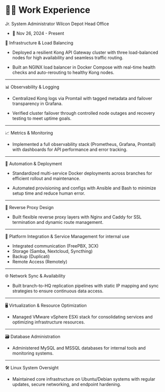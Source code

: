 # 🧑‍💻 Work Experience

Jr. System Administrator
Wilcon Depot Head Office

- 📅 Nov 26, 2024 - Present

🔧 Infrastructure & Load Balancing

- Deployed a resilient Kong API Gateway cluster with three load-balanced nodes for high availability and seamless traffic routing.

- Built an NGINX load balancer in Docker Compose with real-time health checks and auto-rerouting to healthy Kong nodes.

---

📊 Observability & Logging

- Centralized Kong logs via Promtail with tagged metadata and failover transparency in Grafana.

- Verified cluster failover through controlled node outages and recovery testing to meet uptime goals.

---

📈 Metrics & Monitoring

- Implemented a full observability stack (Prometheus, Grafana, Promtail) with dashboards for API performance and error tracking.

---

🚀 Automation & Deployment

- Standardized multi-service Docker deployments across branches for efficient rollout and maintenance.

- Automated provisioning and configs with Ansible and Bash to minimize setup time and reduce human error.

---

🔐 Reverse Proxy Design

- Built flexible reverse proxy layers with Nginx and Caddy for SSL termination and dynamic route management.

---

🧩 Platform Integration & Service Management for internal use

- Integrated communication (FreePBX, 3CX)
- Storage (Samba, Nextcloud, Syncthing)
- Backup (Duplicati)
- Remote Access (Remotely)

---

🌐 Network Sync & Availability

- Built branch-to-HQ replication pipelines with static IP mapping and sync strategies to ensure continuous data access.

---

🖥️ Virtualization & Resource Optimization

- Managed VMware vSphere ESXi stack for consolidating services and optimizing infrastructure resources.

---

🗃️ Database Administration

- Administered MySQL and MSSQL databases for internal tools and monitoring systems.

---

🛠️ Linux System Oversight

- Maintained core infrastructure on Ubuntu/Debian systems with regular updates, secure networking, and endpoint hardening.
